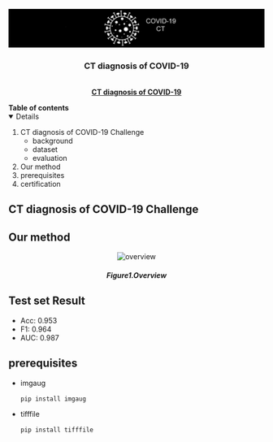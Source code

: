 

<!-- PROJECT LOGO -->
<p align="center">
    <a href="https://covid-ct.grand-challenge.org/">
        <img src="data/images/covid_logo.png" alt="Logo" >
    </a>
    <h3 align="center">CT diagnosis of COVID-19</h3>
    <p align="center"> 
    <br>
        <a href="https://covid-ct.grand-challenge.org/"><strong>CT diagnosis of COVID-19</strong></a>
    </p>      
</p>



<!--Table of Contents--!>

<strong>Table of contents</strong>
<details open="open">
    <ol>
        <li>
            CT diagnosis of COVID-19 Challenge
            <ul>
                <li>background</li>
                <li>dataset</li>
                <li>evaluation</li>
            </ul>
        </li>
        <li>
            Our method
            <ul>
            </ul>
        </li>
        <li>
            prerequisites
        </li>
         <li>
            certification
        </li>
    </ol>
</details>



<!--PAIP2019 challenge-->
## CT diagnosis of COVID-19 Challenge
<p>
</p>

<!-- ABOUT THE PROJECT -->
## Our method
<p align="center">
    <img src="data/images/overview.PNG" alt="overview">
    <h5 align="center">Figure1.Overview</h5>
</p>

<!--Test set Result-->
## Test set Result
<ul>
    <li> Acc: 0.953</li>
    <li>F1: 0.964</li>
    <li>AUC: 0.987</li>
</ul>

<!--prerequisites-->
## prerequisites
* imgaug
  ```sh
  pip install imgaug
  ```
* tifffile
  ```sh
  pip install tifffile
  ```


